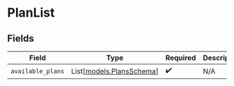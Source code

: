 # PlanList


## Fields

| Field                                                | Type                                                 | Required                                             | Description                                          |
| ---------------------------------------------------- | ---------------------------------------------------- | ---------------------------------------------------- | ---------------------------------------------------- |
| `available_plans`                                    | List[[models.PlansSchema](../models/plansschema.md)] | :heavy_check_mark:                                   | N/A                                                  |